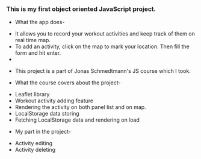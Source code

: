 ### This is my first object oriented JavaScript project.

* What the app does-

- It allows you to record your workout activities and keep track of them on real time map.
- To add an activity, click on the map to mark your location. Then fill the form and hit enter.
-

* This project is a part of Jonas Schmedtmann's JS course which I took.

* What the course covers about the project-

- Leaflet library
- Workout activity adding feature
- Rendering the activity on both panel list and on map.
- LocalStorage data storing
- Fetching LocalStorage data and rendering on load

* My part in the project-

- Activity editing
- Activity deleting
